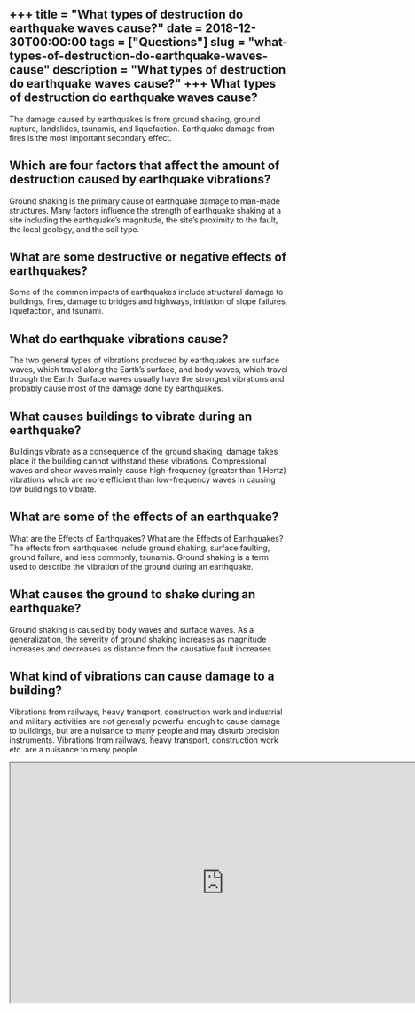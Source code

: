 +++
title = "What types of destruction do earthquake waves cause?"
date = 2018-12-30T00:00:00
tags = ["Questions"]
slug = "what-types-of-destruction-do-earthquake-waves-cause"
description = "What types of destruction do earthquake waves cause?"
+++
What types of destruction do earthquake waves cause?
----------------------------------------------------

The damage caused by earthquakes is from ground shaking, ground rupture, landslides, tsunamis, and liquefaction. Earthquake damage from fires is the most important secondary effect.

Which are four factors that affect the amount of destruction caused by earthquake vibrations?
---------------------------------------------------------------------------------------------

Ground shaking is the primary cause of earthquake damage to man-made structures. Many factors influence the strength of earthquake shaking at a site including the earthquake’s magnitude, the site’s proximity to the fault, the local geology, and the soil type.

What are some destructive or negative effects of earthquakes?
-------------------------------------------------------------

Some of the common impacts of earthquakes include structural damage to buildings, fires, damage to bridges and highways, initiation of slope failures, liquefaction, and tsunami.

What do earthquake vibrations cause?
------------------------------------

The two general types of vibrations produced by earthquakes are surface waves, which travel along the Earth’s surface, and body waves, which travel through the Earth. Surface waves usually have the strongest vibrations and probably cause most of the damage done by earthquakes.

What causes buildings to vibrate during an earthquake?
------------------------------------------------------

Buildings vibrate as a consequence of the ground shaking; damage takes place if the building cannot withstand these vibrations. Compressional waves and shear waves mainly cause high-frequency (greater than 1 Hertz) vibrations which are more efficient than low-frequency waves in causing low buildings to vibrate.

What are some of the effects of an earthquake?
----------------------------------------------

What are the Effects of Earthquakes? What are the Effects of Earthquakes? The effects from earthquakes include ground shaking, surface faulting, ground failure, and less commonly, tsunamis. Ground shaking is a term used to describe the vibration of the ground during an earthquake.

What causes the ground to shake during an earthquake?
-----------------------------------------------------

Ground shaking is caused by body waves and surface waves. As a generalization, the severity of ground shaking increases as magnitude increases and decreases as distance from the causative fault increases.

What kind of vibrations can cause damage to a building?
-------------------------------------------------------

Vibrations from railways, heavy transport, construction work and industrial and military activities are not generally powerful enough to cause damage to buildings, but are a nuisance to many people and may disturb precision instruments. Vibrations from railways, heavy transport, construction work etc. are a nuisance to many people.

<iframe allow="accelerometer; autoplay; clipboard-write; encrypted-media; gyroscope; picture-in-picture" allowfullscreen="" class="__youtube_prefs__  epyt-is-override  no-lazyload" data-no-lazy="1" data-origheight="433" data-origwidth="770" data-skipgform_ajax_framebjll="" height="433" id="_ytid_86337" loading="lazy" src="https://www.youtube.com/embed/e7ho6z32yyo?enablejsapi=1&autoplay=0&cc_load_policy=0&cc_lang_pref=&iv_load_policy=1&loop=0&modestbranding=0&rel=1&fs=1&playsinline=0&autohide=2&theme=dark&color=red&controls=1&" title="YouTube player" width="770"></iframe>